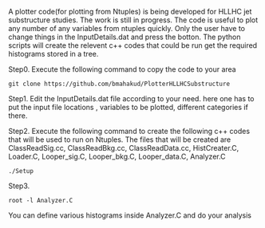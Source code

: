 A plotter code(for plotting from Ntuples) is being developed for HLLHC jet substructure studies. The work is still in progress. The code is useful to plot any number of any variables from ntuples quickly. Only the user have to change things in the InputDetails.dat and press the botton. The python scripts will create the relevent c++ codes that could be run get the required histograms stored in a tree.  

Step0. Execute the following command to copy the code to your area
```
git clone https://github.com/bmahakud/PlotterHLLHCSubstructure
```

Step1. Edit the InputDetails.dat file according to your need. here one has to put the input file locations , variables to be plotted, different categories if there. 

Step2. Execute the following command to create the following c++ codes that will be used to run on Ntuples. The files that will be created are ClassReadSig.cc, ClassReadBkg.cc, ClassReadData.cc, HistCreater.C, Loader.C, Looper_sig.C, Looper_bkg.C, Looper_data.C, Analyzer.C


```
./Setup
```

Step3.
```
root -l Analyzer.C
```

You can define various histograms inside Analyzer.C and do your analysis


